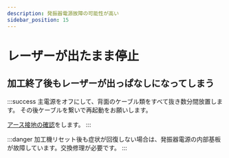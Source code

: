 ```yaml
---
description: 発振器電源故障の可能性が高い
sidebar_position: 15
---
```


# レーザーが出たまま停止

## 加工終了後もレーザーが出っぱなしになってしまう

:::success
主電源をオフにして、背面のケーブル類をすべて抜き数分間放置します。 その後ケーブルを繋いで再起動をお願いします。

[アース接地の確認](../../kihonsousa/suno.md)をします。
:::

:::danger
加工機リセット後も症状が回復しない場合は、発振器電源の内部基板が故障しています。交換修理が必要です。
:::
